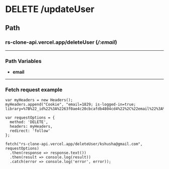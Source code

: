 # DELETE /updateUser
## Path
### rs-clone-api.vercel.app/deleteUser **(*/:email*)**
***
### Path Variables
- **email**
***
### Fetch request example
```
var myHeaders = new Headers();
myHeaders.append("Cookie", "email=1829; is-logged-in=true; library=%7B%22_id%22%3A%2263f0ae4c20cbcafdb4804cd4%22%2C%22email%22%3A%22kshusha%40gmail.com%22%2C%22likedPodcasts%22%3A%5B%5D%2C%22subscribedPodcasts%22%3A%5B%5D%7D");

var requestOptions = {
  method: 'DELETE',
  headers: myHeaders,
  redirect: 'follow'
};

fetch("rs-clone-api.vercel.app/deleteUser/kshusha@gmail.com", requestOptions)
  .then(response => response.text())
  .then(result => console.log(result))
  .catch(error => console.log('error', error));
```